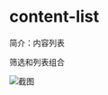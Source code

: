 # content-list

简介：内容列表

筛选和列表组合

![截图](https://unpkg.com/@icedesign/content-list-block/screenshot.png)
